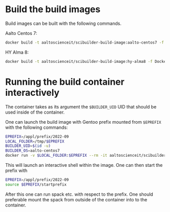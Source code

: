 # Build the build images

Build images can be built with the following commands.

Aalto Centos 7:
```sh
docker build -t aaltoscienceit/scibuilder-build-image:aalto-centos7 -f Dockerfile.aalto-centos7 .
```

HY Alma 8:
```sh
docker build -t aaltoscienceit/scibuilder-build-image:hy-alma8 -f Dockerfile.hy-alma8 .
```

# Running the build container interactively

The container takes as its argument the `$BUILDER_UID` UID that should be used inside of the container.

One can launch the build image with Gentoo prefix mounted from `$EPREFIX` with the following commands:
```sh
EPREFIX=/appl/prefix/2022-09
LOCAL_FOLDER=/tmp/$EPREFIX
BUILDER_UID=$(id -u)
BUILDER_OS=aalto-centos7
docker run -v $LOCAL_FOLDER:$EPREFIX --rm -it aaltoscienceit/scibuilder-build-image:$BUILDER_OS $BUILDER_UID /bin/bash
```

This will launch an interactive shell within the image.
One can then start the prefix with
```sh
EPREFIX=/appl/prefix/2022-09
source $EPREFIX/startprefix
```

After this one can run spack etc. with respect to the prefix.
One should preferable mount the spack from outside of the container into to the container.
